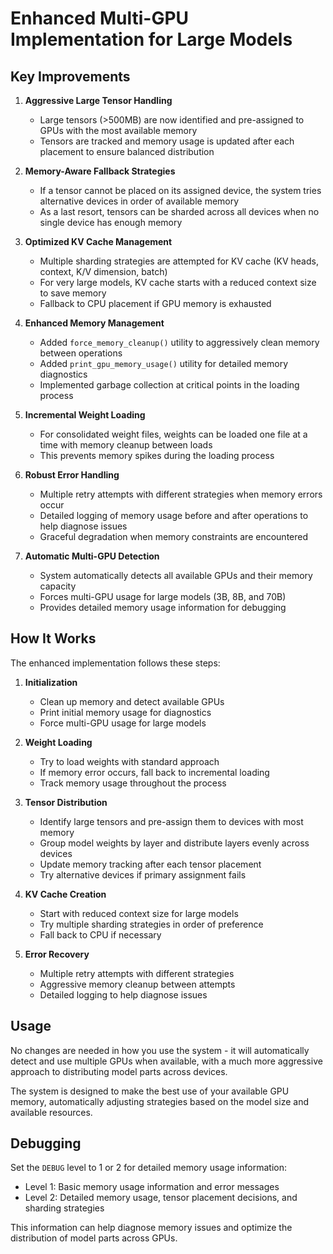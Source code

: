 # Enhanced Multi-GPU Implementation for Large Models

## Key Improvements

1. **Aggressive Large Tensor Handling**
   - Large tensors (>500MB) are now identified and pre-assigned to GPUs with the most available memory
   - Tensors are tracked and memory usage is updated after each placement to ensure balanced distribution

2. **Memory-Aware Fallback Strategies**
   - If a tensor cannot be placed on its assigned device, the system tries alternative devices in order of available memory
   - As a last resort, tensors can be sharded across all devices when no single device has enough memory

3. **Optimized KV Cache Management**
   - Multiple sharding strategies are attempted for KV cache (KV heads, context, K/V dimension, batch)
   - For very large models, KV cache starts with a reduced context size to save memory
   - Fallback to CPU placement if GPU memory is exhausted

4. **Enhanced Memory Management**
   - Added `force_memory_cleanup()` utility to aggressively clean memory between operations
   - Added `print_gpu_memory_usage()` utility for detailed memory diagnostics
   - Implemented garbage collection at critical points in the loading process

5. **Incremental Weight Loading**
   - For consolidated weight files, weights can be loaded one file at a time with memory cleanup between loads
   - This prevents memory spikes during the loading process

6. **Robust Error Handling**
   - Multiple retry attempts with different strategies when memory errors occur
   - Detailed logging of memory usage before and after operations to help diagnose issues
   - Graceful degradation when memory constraints are encountered

7. **Automatic Multi-GPU Detection**
   - System automatically detects all available GPUs and their memory capacity
   - Forces multi-GPU usage for large models (3B, 8B, and 70B)
   - Provides detailed memory usage information for debugging

## How It Works

The enhanced implementation follows these steps:

1. **Initialization**
   - Clean up memory and detect available GPUs
   - Print initial memory usage for diagnostics
   - Force multi-GPU usage for large models

2. **Weight Loading**
   - Try to load weights with standard approach
   - If memory error occurs, fall back to incremental loading
   - Track memory usage throughout the process

3. **Tensor Distribution**
   - Identify large tensors and pre-assign them to devices with most memory
   - Group model weights by layer and distribute layers evenly across devices
   - Update memory tracking after each tensor placement
   - Try alternative devices if primary assignment fails

4. **KV Cache Creation**
   - Start with reduced context size for large models
   - Try multiple sharding strategies in order of preference
   - Fall back to CPU if necessary

5. **Error Recovery**
   - Multiple retry attempts with different strategies
   - Aggressive memory cleanup between attempts
   - Detailed logging to help diagnose issues

## Usage

No changes are needed in how you use the system - it will automatically detect and use multiple GPUs when available, with a much more aggressive approach to distributing model parts across devices.

The system is designed to make the best use of your available GPU memory, automatically adjusting strategies based on the model size and available resources.

## Debugging

Set the `DEBUG` level to 1 or 2 for detailed memory usage information:
- Level 1: Basic memory usage information and error messages
- Level 2: Detailed memory usage, tensor placement decisions, and sharding strategies

This information can help diagnose memory issues and optimize the distribution of model parts across GPUs. 